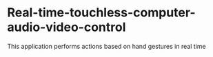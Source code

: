 # Real-time-touchless-computer-audio-video-control
This application performs actions based on hand gestures in real time

